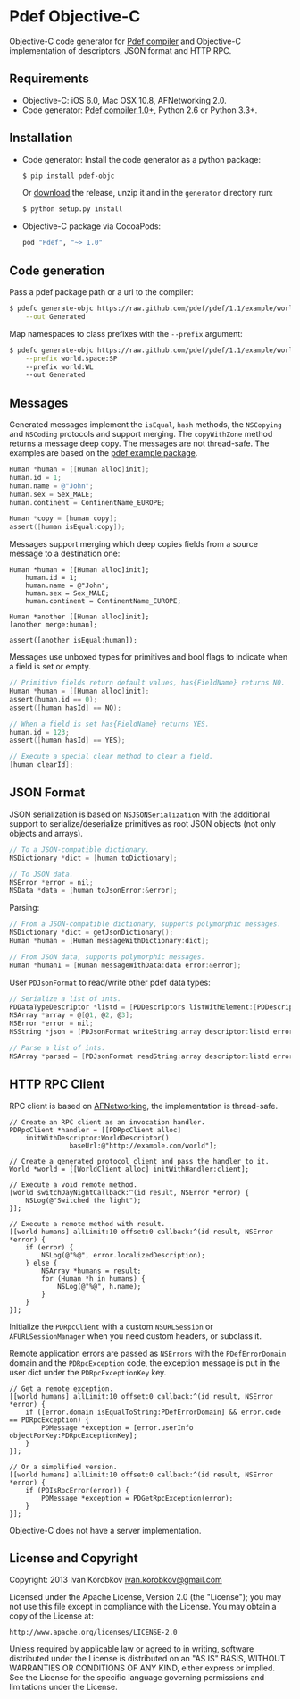 Pdef Objective-C
================
Objective-C code generator for [Pdef compiler](https://github.com/pdef/pdef)
and Objective-C implementation of descriptors, JSON format and HTTP RPC.

Requirements
------------
- Objective-C: iOS 6.0, Mac OSX 10.8, AFNetworking 2.0.
- Code generator: [Pdef compiler 1.0+](https://github.com/pdef/pdef),
  Python 2.6 or Python 3.3+.

Installation
------------
- Code generator:
    Install the code generator as a python package:
    ```bash
    $ pip install pdef-objc
    ```

    Or [download](https://github.com/pdef/pdef-objc/releases) the release,
    unzip it and in the `generator` directory run:
    ```bash
    $ python setup.py install
    ```

- Objective-C package via CocoaPods:
    ```ruby
    pod "Pdef", "~> 1.0"
    ```

Code generation
---------------
Pass a pdef package path or a url to the compiler:
```bash
$ pdefc generate-objc https://raw.github.com/pdef/pdef/1.1/example/world.yaml \
    --out Generated
```

Map namespaces to class prefixes with the `--prefix` argument:
```bash
$ pdefc generate-objc https://raw.github.com/pdef/pdef/1.1/example/world.yaml \
    --prefix world.space:SP
    --prefix world:WL
    --out Generated
```

Messages
--------
Generated messages implement the `isEqual`, `hash` methods, the `NSCopying` and `NSCoding`
protocols and support merging. The `copyWithZone` method returns a message deep copy.
The messages are not thread-safe. The examples are based on
the [pdef example package](https://github.com/pdef/pdef/tree/master/example).

```objectivec
Human *human = [[Human alloc]init];
human.id = 1;
human.name = @"John";
human.sex = Sex_MALE;
human.continent = ContinentName_EUROPE;

Human *copy = [human copy];
assert([human isEqual:copy]);
```

Messages support merging which deep copies fields from a source message to a destination one:
```
Human *human = [[Human alloc]init];
    human.id = 1;
    human.name = @"John";
    human.sex = Sex_MALE;
    human.continent = ContinentName_EUROPE;

Human *another [[Human alloc]init];
[another merge:human];

assert([another isEqual:human]);
```

Messages use unboxed types for primitives and bool flags to indicate when a field is set or empty.
```objectivec
// Primitive fields return default values, has{FieldName} returns NO.
Human *human = [[Human alloc]init];
assert(human.id == 0);
assert([human hasId] == NO);

// When a field is set has{FieldName} returns YES.
human.id = 123;
assert([human hasId] == YES);

// Execute a special clear method to clear a field.
[human clearId];
```

JSON Format
-----------
JSON serialization is based on `NSJSONSerialization` with the additional support
to serialize/deserialize primitives as root JSON objects (not only objects and arrays).
```objectivec
// To a JSON-compatible dictionary.
NSDictionary *dict = [human toDictionary];

// To JSON data.
NSError *error = nil;
NSData *data = [human toJsonError:&error];
```

Parsing:
```objectivec
// From a JSON-compatible dictionary, supports polymorphic messages.
NSDictionary *dict = getJsonDictionary();
Human *human = [Human messageWithDictionary:dict];

// From JSON data, supports polymorphic messages.
Human *human1 = [Human messageWithData:data error:&error];
```

User `PDJsonFormat` to read/write other pdef data types:
```objectivec
// Serialize a list of ints.
PDDataTypeDescriptor *listd = [PDDescriptors listWithElement:[PDDescriptors int32]];
NSArray *array = @[@1, @2, @3];
NSError *error = nil;
NSString *json = [PDJsonFormat writeString:array descriptor:listd error:&error];

// Parse a list of ints.
NSArray *parsed = [PDJsonFormat readString:array descriptor:listd error:&error];
```

HTTP RPC Client
---------------
RPC client is based on [AFNetworking](https://github.com/AFNetworking/AFNetworking),
the implementation is thread-safe.

```
// Create an RPC client as an invocation handler.
PDRpcClient *handler = [[PDRpcClient alloc]
    initWithDescriptor:WorldDescriptor()
               baseUrl:@"http://example.com/world"];

// Create a generated protocol client and pass the handler to it.
World *world = [[WorldClient alloc] initWithHandler:client];

// Execute a void remote method.
[world switchDayNightCallback:^(id result, NSError *error) {
    NSLog(@"Switched the light");
}];

// Execute a remote method with result.
[[world humans] allLimit:10 offset:0 callback:^(id result, NSError *error) {
    if (error) {
        NSLog(@"%@", error.localizedDescription);
    } else {
        NSArray *humans = result;
        for (Human *h in humans) {
            NSLog(@"%@", h.name);
        }
    }
}];
```

Initialize the `PDRpcClient` with a custom `NSURLSession` or `AFURLSessionManager`
when you need custom headers, or subclass it.

Remote application errors are passed as `NSErrors` with the `PDefErrorDomain` domain
and the `PDRpcException` code, the exception message is put in the user dict
under the `PDRpcExceptionKey` key.
```
// Get a remote exception.
[[world humans] allLimit:10 offset:0 callback:^(id result, NSError *error) {
    if ([error.domain isEqualToString:PDefErrorDomain] && error.code == PDRpcException) {
        PDMessage *exception = [error.userInfo objectForKey:PDRpcExceptionKey];
    }
}];

// Or a simplified version.
[[world humans] allLimit:10 offset:0 callback:^(id result, NSError *error) {
    if (PDIsRpcError(error)) {
        PDMessage *exception = PDGetRpcException(error);
    }
}];
```

Objective-C does not have a server implementation.

License and Copyright
---------------------
Copyright: 2013 Ivan Korobkov <ivan.korobkov@gmail.com>

Licensed under the Apache License, Version 2.0 (the "License");
you may not use this file except in compliance with the License.
You may obtain a copy of the License at:

    http://www.apache.org/licenses/LICENSE-2.0

Unless required by applicable law or agreed to in writing, software
distributed under the License is distributed on an "AS IS" BASIS,
WITHOUT WARRANTIES OR CONDITIONS OF ANY KIND, either express or implied.
See the License for the specific language governing permissions and
limitations under the License.
